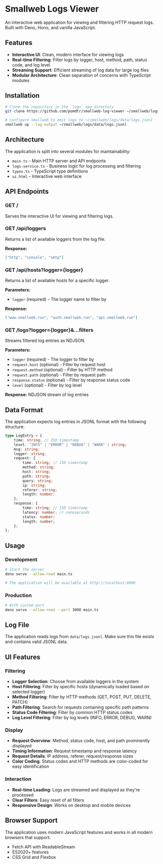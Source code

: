 # Smallweb Logs Viewer

An interactive web application for viewing and filtering HTTP request logs. Built with Deno, Hono, and vanilla JavaScript.

## Features

- **Interactive UI**: Clean, modern interface for viewing logs
- **Real-time Filtering**: Filter logs by logger, host, method, path, status code, and log level
- **Streaming Support**: Efficient streaming of log data for large log files
- **Modular Architecture**: Clean separation of concerns with TypeScript modules

## Installation

```sh
# Clone the repository in the `logs` app directory
git clone https://github.com/pomdtr/smallweb-log-viewer ~/smallweb/logs

# configure smallweb to emit logs to ~/smallweb/logs/data/logs.jsonl
smallweb up --log-output ~/smallweb/logs/data/logs.jsonl
```

## Architecture

The application is split into several modules for maintainability:

- `main.ts` - Main HTTP server and API endpoints
- `logs-service.ts` - Business logic for log processing and filtering
- `types.ts` - TypeScript type definitions
- `ui.html` - Interactive web interface

## API Endpoints

### GET /
Serves the interactive UI for viewing and filtering logs.

### GET /api/loggers
Returns a list of available loggers from the log file.

**Response:**
```json
["http", "console", "smtp"]
```

### GET /api/hosts?logger={logger}
Returns a list of available hosts for a specific logger.

**Parameters:**
- `logger` (required) - The logger name to filter by

**Response:**
```json
["www.smallweb.run", "auth.smallweb.run", "api.smallweb.run"]
```

### GET /logs?logger={logger}&...filters
Streams filtered log entries as NDJSON.

**Parameters:**
- `logger` (required) - The logger to filter by
- `request.host` (optional) - Filter by request host
- `request.method` (optional) - Filter by HTTP method
- `request.path` (optional) - Filter by request path
- `response.status` (optional) - Filter by response status code
- `level` (optional) - Filter by log level

**Response:** NDJSON stream of log entries

## Data Format

The application expects log entries in JSONL format with the following structure:

```typescript
type LogEntry = {
    time: string; // ISO timestamp
    level: "INFO" | "ERROR" | "DEBUG" | "WARN" | string;
    msg: string;
    logger: string;
    request: {
        time: string; // ISO timestamp
        method: string;
        host: string;
        path: string;
        query: string;
        ip: string;
        referer: string;
        length: number;
    };
    response: {
        time: string; // ISO timestamp
        latency: number; // nanoseconds
        status: number;
        length: number;
    };
};
```

## Usage

### Development

```bash
# Start the server
deno serve --allow-read main.ts

# The application will be available at http://localhost:8000
```

### Production

```bash
# With custom port
deno serve --allow-read --port 3000 main.ts
```

## Log File

The application reads logs from `data/logs.jsonl`. Make sure this file exists and contains valid JSONL data.

## UI Features

### Filtering
- **Logger Selection**: Choose from available loggers in the system
- **Host Filtering**: Filter by specific hosts (dynamically loaded based on selected logger)
- **Method Filtering**: Filter by HTTP methods (GET, POST, PUT, DELETE, PATCH)
- **Path Filtering**: Search for requests containing specific path patterns
- **Status Code Filtering**: Filter by common HTTP status codes
- **Log Level Filtering**: Filter by log levels (INFO, ERROR, DEBUG, WARN)

### Display
- **Request Overview**: Method, status code, host, and path prominently displayed
- **Timing Information**: Request timestamp and response latency
- **Request Details**: IP address, referer, request/response sizes
- **Color Coding**: Status codes and HTTP methods are color-coded for easy identification

### Interaction
- **Real-time Loading**: Logs are streamed and displayed as they're processed
- **Clear Filters**: Easy reset of all filters
- **Responsive Design**: Works on desktop and mobile devices

## Browser Support

The application uses modern JavaScript features and works in all modern browsers that support:
- Fetch API with ReadableStream
- ES2020+ features
- CSS Grid and Flexbox
